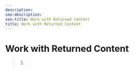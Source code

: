 ```yaml
---
description: 
seo-description: 
seo-title: Work with Returned Content
title: Work with Returned Content
---
```


# Work with Returned Content

>   1.
>   
>   
